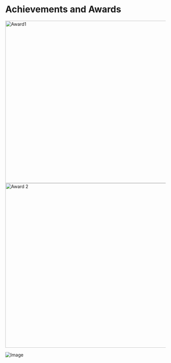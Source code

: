 # Achievements and Awards

<img width="511" alt="Award1" src="https://github.com/AnkitKr0711/Achievements/assets/111516810/900891ec-51b3-4e4c-929c-00f0aee519b1">

<img width="518" alt="Award 2" src="https://github.com/AnkitKr0711/Achievements/assets/111516810/6838e8f8-04c6-461b-9af3-6981c572dc4b">

![Image](https://github.com/user-attachments/assets/20bf9df8-ae96-477e-9665-a3c44c617ff6)
